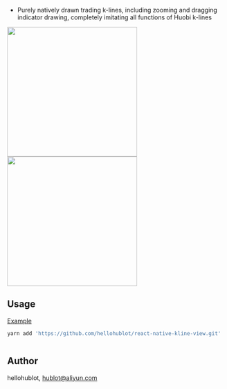 - Purely natively drawn trading k-lines, including zooming and dragging indicator drawing, completely imitating all functions of Huobi k-lines

<image src="./example/1.png" width="300">
<image src="./example/2.png" width="300">

## Usage

[Example](./example/App.js)

```bash
yarn add 'https://github.com/hellohublot/react-native-kline-view.git'
```

```javascript

```

## Author

hellohublot, hublot@aliyun.com
